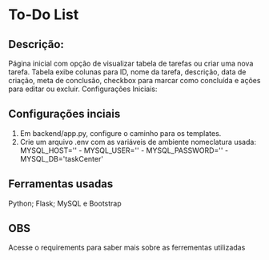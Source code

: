# To-Do List

## Descrição:

Página inicial com opção de visualizar tabela de tarefas ou criar uma nova tarefa.
Tabela exibe colunas para ID, nome da tarefa, descrição, data de criação, meta de conclusão, checkbox para marcar como concluída e ações para editar ou excluir.
Configurações Iniciais:

## Configurações inciais
1. Em backend/app.py, configure o caminho para os templates.
2. Crie um arquivo .env com as variáveis de ambiente
  nomeclatura usada:
    MYSQL_HOST='' -
    MYSQL_USER='' -
    MYSQL_PASSWORD='' -
    MYSQL_DB='taskCenter'

## Ferramentas usadas
Python;
Flask;
MySQL e
Bootstrap

## OBS
Acesse o requirements para saber mais sobre as ferrementas utilizadas
